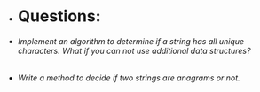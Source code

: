 * # Questions:

* ###### Implement an algorithm to determine if a string has all unique characters. What if you can not use additional data structures? 
* ###### Write a method to decide if two strings are anagrams or not.
